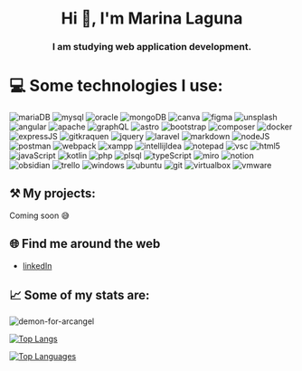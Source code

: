 <h1 align="center">Hi 👋, I'm Marina Laguna</h1>
<h3 align="center">I am studying web application development.</h3>
<!--
<p align="center"> <a href="https://github.com/ryo-ma/github-profile-trophy"><img src="https://github-profile-trophy.vercel.app/?username=demon-for-arcangel" alt="demon-for-arcangel" /></a> </p>-->

# 💻 Some technologies I use:
![mariaDB](https://img.shields.io/badge/MariaDB-003545?style=for-the-badge&logo=mariadb&logoColor=white)
![mysql](https://img.shields.io/badge/MySQL-005C84?style=for-the-badge&logo=mysql&logoColor=white)
![oracle](https://img.shields.io/badge/Oracle-F80000?style=for-the-badge&logo=Oracle&logoColor=white)
![mongoDB](https://img.shields.io/badge/MongoDB-4EA94B?style=for-the-badge&logo=mongodb&logoColor=white)
![canva](https://img.shields.io/badge/Canva-%2300C4CC.svg?&style=for-the-badge&logo=Canva&logoColor=white)
![figma](https://img.shields.io/badge/Figma-F24E1E?style=for-the-badge&logo=figma&logoColor=white)
![unsplash](https://img.shields.io/badge/Unsplash-000000?style=for-the-badge&logo=Unsplash&logoColor=white)
![angular](https://img.shields.io/badge/Angular-DD0031?style=for-the-badge&logo=angular&logoColor=white)
![apache](https://img.shields.io/badge/Apache-D22128?style=for-the-badge&logo=Apache&logoColor=white)
![graphQL](https://img.shields.io/badge/GraphQl-E10098?style=for-the-badge&logo=graphql&logoColor=white)
![astro](https://img.shields.io/badge/Astro-0C1222?style=for-the-badge&logo=astro&logoColor=FDFDFE)
![bootstrap](https://img.shields.io/badge/Bootstrap-563D7C?style=for-the-badge&logo=bootstrap&logoColor=white)
![composer](https://img.shields.io/badge/Composer-885630?style=for-the-badge&logo=Composer&logoColor=white)
![docker](https://img.shields.io/badge/Docker-2CA5E0?style=for-the-badge&logo=docker&logoColor=white)
![expressJS](https://img.shields.io/badge/Express%20js-000000?style=for-the-badge&logo=express&logoColor=white)
![gitkraquen](https://img.shields.io/badge/GitKraken-179287?style=for-the-badge&logo=GitKraken&logoColor=white)
![jquery](https://img.shields.io/badge/Julia-9558B2?style=for-the-badge&logo=julia&logoColor=white)
![laravel](https://img.shields.io/badge/Laravel-FF2D20?style=for-the-badge&logo=laravel&logoColor=white)
![markdown](https://img.shields.io/badge/Markdown-000000?style=for-the-badge&logo=markdown&logoColor=white)
![nodeJS](https://img.shields.io/badge/Node%20js-339933?style=for-the-badge&logo=nodedotjs&logoColor=white)
![postman](https://img.shields.io/badge/Postman-FF6C37?style=for-the-badge&logo=Postman&logoColor=white)
![webpack](https://img.shields.io/badge/Webpack-8DD6F9?style=for-the-badge&logo=Webpack&logoColor=white)
![xampp](https://img.shields.io/badge/Xampp-F37623?style=for-the-badge&logo=xampp&logoColor=white)
![intellijIdea](https://img.shields.io/badge/IntelliJ_IDEA-000000.svg?style=for-the-badge&logo=intellij-idea&logoColor=white)
![notepad](https://img.shields.io/badge/Notepad++-90E59A.svg?style=for-the-badge&logo=notepad%2B%2B&logoColor=black)
![vsc](https://img.shields.io/badge/Visual_Studio_Code-0078D4?style=for-the-badge&logo=visual%20studio%20code&logoColor=white)
![html5](https://img.shields.io/badge/HTML5-E34F26?style=for-the-badge&logo=html5&logoColor=white)
![javaScript](https://img.shields.io/badge/JavaScript-323330?style=for-the-badge&logo=javascript&logoColor=F7DF1E)
![kotlin](https://img.shields.io/badge/Kotlin-B125EA&style=for-the-badge&logo=kotlin&logoColor=white)
![php](https://img.shields.io/badge/PHP-777BB4?style=for-the-badge&logo=php&logoColor=white)
![plsql](https://img.shields.io/badge/PLSQL-F80000?style=for-the-badge&logo=oracle&logoColor=black)
![typeScript](https://img.shields.io/badge/TypeScript-007ACC?style=for-the-badge&logo=typescript&logoColor=white)
![miro](https://img.shields.io/badge/Miro-F7C922?style=for-the-badge&logo=Miro&logoColor=050036)
![notion](https://img.shields.io/badge/Notion-000000?style=for-the-badge&logo=notion&logoColor=white)
![obsidian](https://img.shields.io/badge/Obsidian-483699?style=for-the-badge&logo=Obsidian&logoColor=white)
![trello](https://img.shields.io/badge/Trello-0052CC?style=for-the-badge&logo=trello&logoColor=white)
![windows](https://img.shields.io/badge/Windows_11-0078d4?style=for-the-badge&logo=windows-11&logoColor=white)
![ubuntu](https://img.shields.io/badge/Ubuntu-E95420?style=for-the-badge&logo=ubuntu&logoColor=white)
![git](https://img.shields.io/badge/GIT-E44C30?style=for-the-badge&logo=git&logoColor=white)
![virtualbox](https://img.shields.io/badge/VirtualBox-21416b?style=for-the-badge&logo=VirtualBox&logoColor=white)
![vmware](https://img.shields.io/badge/VMware-231f20?style=for-the-badge&logo=VMware&logoColor=white)

## ⚒️   My projects:

Coming soon 😅

## 🌐 Find me around the web

- [linkedIn](https://www.linkedin.com/in/marina-laguna-887498278)

## 📈   Some of my stats are:

<img src="https://github-readme-stats.vercel.app/api?username=demon-for-arcangel&show=reviews,discussions_started,discussions_answered,prs_merged,prs_merged_percentage&show_icons=true&theme=gotham#gh-dark-mode-only)](https://github.com/demon-for-arcangel/github-readme-stats" alt="demon-for-arcangel" />

[![Top Langs](https://github-readme-stats.vercel.app/api/top-langs/?username=demon-for-arcangel&hide=papyrus&layout=compact&card_width=500&theme=github_dark)](https://github.com/demon-for-angel/github-readme-stats)

<a href="https://github.com/demon-for-arcangel" align="left"><img src="https://github-readme-stats.vercel.app/api/top-langs/?username=demon-for-arcangel&langs_count=10&title_color=6366f1&text_color=ffffff&icon_color=ec4899&bg_color=171717&hide_border=true&locale=en&custom_title=Top%20%Languages" alt="Top Languages" /></a>

<!--

Estadisticas en rojo

<img src="https://github-readme-stats.vercel.app/api?username=demon-for-arcangel&include_all_commits=true&count_private=true&show_icons=true&line_height=20&title_color=FFFFFF&icon_color=000000&text_color=FFFFFF&bg_color=0,8B0000,000000" width="450"/>
<img src="https://github-readme-stats.vercel.app/api/top-langs?username=demon-for-arcangel&show_icons=true&locale=en&layout=compact&line_height=20&title_color=FFFFFF&icon_color=000000&text_color=FFFFFF&bg_color=0,8B0000,000000" width="375"  alt="xMichaelRodriguez"/>


-->

<!-- <p align="left"> <img src=https://komarev.com/ghpvc/?username=demon-for-arcangel /> </p> -->

<!-- <p align="left"> <a href="https://twitter.com/demon-for-arcangel" target="blank"><img src="https://img.shields.io/twitter/follow/demon-for-arcangel?logo=twitter&style=for-the-badge" alt="demon-for-arcangel" /></a> </p> -->

<!--
<h3 align="left">Connect with me:</h3>
<p align="left">
<a href="https://codepen.io/rahuldkjain" target="blank"><img align="center" src="https://cdn.jsdelivr.net/npm/simple-icons@3.0.1/icons/codepen.svg" alt="rahuldkjain" height="30" width="40" /></a>
<a href="https://dev.to/rahuldkjain" target="blank"><img align="center" src="https://cdn.jsdelivr.net/npm/simple-icons@3.0.1/icons/dev-dot-to.svg" alt="rahuldkjain" height="30" width="40" /></a>
<a href="https://twitter.com/rahuldkjain" target="blank"><img align="center" src="https://cdn.jsdelivr.net/npm/simple-icons@3.0.1/icons/twitter.svg" alt="rahuldkjain" height="30" width="40" /></a>
<a href="https://linkedin.com/in/rahuldkjain" target="blank"><img align="center" src="https://cdn.jsdelivr.net/npm/simple-icons@3.0.1/icons/linkedin.svg" alt="rahuldkjain" height="30" width="40" /></a>
<a href="https://instagram.com/rahul_dk_jain" target="blank"><img align="center" src="https://cdn.jsdelivr.net/npm/simple-icons@3.0.1/icons/instagram.svg" alt="rahul_dk_jain" height="30" width="40" /></a>
</p> -->

<!--
<h3 align="left">Languages and Tools:</h3>
<p align="left">
    <a href="https://developer.mozilla.org/en-US/docs/Web/JavaScript" target="_blank"> <img src="https://raw.githubusercontent.com/devicons/devicon/master/icons/javascript/javascript-original.svg" alt="javascript" width="40" height="40"/> </a>
      <a href="https://nodejs.org" target="_blank"> <img src="https://raw.githubusercontent.com/devicons/devicon/master/icons/nodejs/nodejs-original-wordmark.svg" alt="nodejs" width="40" height="40"/> </a>
    <a href="https://expressjs.com" target="_blank"> <img src="https://raw.githubusercontent.com/devicons/devicon/master/icons/express/express-original-wordmark.svg" alt="express" width="40" height="40"/> </a>
      <a href="https://vuejs.org/" target="_blank"> <img src="https://raw.githubusercontent.com/devicons/devicon/master/icons/vuejs/vuejs-original-wordmark.svg" alt="vuejs" width="40" height="40"/> </a>
      <a href="https://reactjs.org/" target="_blank"> <img src="https://raw.githubusercontent.com/devicons/devicon/master/icons/react/react-original-wordmark.svg" alt="react" width="40" height="40"/> </a>
  <a href="https://www.gatsbyjs.com/" target="_blank"> <img src="https://www.vectorlogo.zone/logos/gatsbyjs/gatsbyjs-icon.svg" alt="gatsby" width="40" height="40"/> </a>
    <a href="https://nuxtjs.org/" target="_blank"> <img src="https://www.vectorlogo.zone/logos/nuxtjs/nuxtjs-icon.svg" alt="nuxtjs" width="40" height="40"/> </a> 
  <a href="https://gridsome.org/" target="_blank"> <img src="https://www.vectorlogo.zone/logos/gridsome/gridsome-icon.svg" alt="gridsome" width="40" height="40"/</a>
    <a href="https://jestjs.io" target="_blank"> <img src="https://www.vectorlogo.zone/logos/jestjsio/jestjsio-icon.svg" alt="jest" width="40" height="40"/> </a>

    <a href="https://tailwindcss.com/" target="_blank"> <img src="https://www.vectorlogo.zone/logos/tailwindcss/tailwindcss-icon.svg" alt="tailwind" width="40" height="40"/> </a>
    <a href="https://www.mongodb.com/" target="_blank"> <img src="https://raw.githubusercontent.com/devicons/devicon/master/icons/mongodb/mongodb-original-wordmark.svg" alt="mongodb" width="40" height="40"/> </a>
    <a href="https://www.postgresql.org" target="_blank"> <img src="https://raw.githubusercontent.com/devicons/devicon/master/icons/postgresql/postgresql-original-wordmark.svg" alt="postgresql" width="40" height="40"/> </a>
    <a href="https://www.python.org" target="_blank"> <img src="https://raw.githubusercontent.com/devicons/devicon/master/icons/python/python-original.svg" alt="python" width="40" height="40"/> </a>
    <a href="https://www.adobe.com/products/xd.html" target="_blank"> <img src="https://cdn.worldvectorlogo.com/logos/adobe-xd.svg" alt="xd" width="40" height="40"/> </a> 
    </p>

-->
